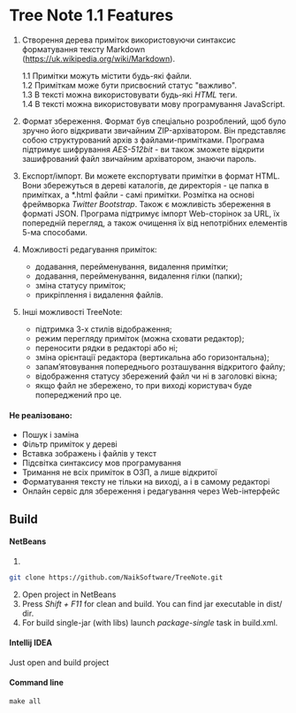 # Tree Note 1.1 Features

1. Створення дерева приміток використовуючи синтаксис форматування тексту Markdown (https://uk.wikipedia.org/wiki/Markdown).
    
	1.1 Примітки можуть містити будь-які файли.  
	1.2 Приміткам може бути присвоєний статус "важливо".  
	1.3 В тексті можна використовувати будь-які *HTML* теги.  
	1.4 В тексті можна використовувати мову програмування JavaScript.  
    
2. Формат збереження. Формат був спеціально розроблений, щоб було зручно його відкривати звичайним ZIP-архіватором. Він представляє собою структурований архів з файлами-примітками. Програма підтримує шифрування *AES-512bit* - ви також зможете відкрити зашифрований файл звичайним архіватором, знаючи пароль.
	
3. Експорт/імпорт. Ви можете експортувати примітки в формат HTML. Вони збережуться в дереві каталогів, де директорія - це папка в примітках, а *.html файли - самі примітки. Розмітка на основі фреймворка *Twitter Bootstrap*. Також є можливість збереження в форматі JSON. Програма підтримує імпорт Web-сторінок за URL, їх попередній перегляд, а також очищення їх від непотрібних елементів 5-ма способами.
	
4. Можливості редагування приміток:  
	+ додавання, перейменування, видалення примітки;
	+ додавання, перейменування, видалення гілки (папки);
	+ зміна статусу приміток;
	+ прикріплення і видалення файлів.
	
5. Інші можливості TreeNote:
	+ підтримка 3-х стилів відображення;
	+ режим перегляду приміток (можна сховати редактор);
	+ переносити рядки в редакторі або ні;
	+ зміна орієнтації редактора (вертикальна або горизонтальна);
	+ запам’ятовування попереднього розташування відкритого файлу;
	+ відображення статусу збережений файл чи ні в заголовкі вікна;
	+ якщо файл не збережено, то при виході користувач буде попереджений про це.

#### Не реалізовано:

* Пошук і заміна
* Фільтр приміток у дереві
* Вставка зображень і файлів у текст
* Підсвітка синтаксису мов програмування
* Тримання не всіх приміток в ОЗП, а лише відкритої
* Форматування тексту не тільки на виході, а і в самому редакторі
* Онлайн сервіс для збереження і редагування через Web-інтерфейс

## Build

#### NetBeans
1.
``` bash
git clone https://github.com/NaikSoftware/TreeNote.git
```
2. Open project in NetBeans
3. Press *Shift + F11* for clean and build. You can find jar executable in dist/ dir.
4. For build single-jar (with libs) launch *package-single* task in build.xml.

#### Intellij IDEA
Just open and build project

#### Command line
`make all`


